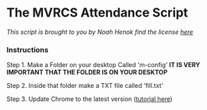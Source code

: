 # The MVRCS Attendance Script

*This script is brought to you by Noah Henok find the license [here](license)*

### Instructions

Step 1. Make a Folder on your desktop Called 'm-config' **IT IS VERY IMPORTANT THAT THE FOLDER IS ON YOUR DESKTOP**


Step 2. Inside that folder make a TXT file called 'fill.txt'


Step 3. Update Chrome to the latest version ([tutorial here](https://support.google.com/chrome/answer/95414?co=GENIE.Platform%3DDesktop&hl=en))